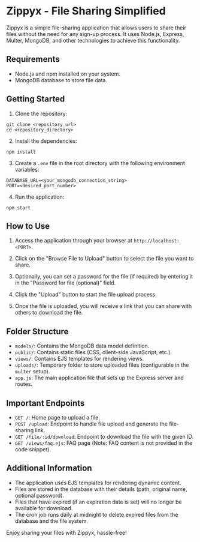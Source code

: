 # Zippyx - File Sharing Simplified

Zippyx is a simple file-sharing application that allows users to share their files without the need for any sign-up process. It uses Node.js, Express, Multer, MongoDB, and other technologies to achieve this functionality.

## Requirements

- Node.js and npm installed on your system.
- MongoDB database to store file data.

## Getting Started

1. Clone the repository:

```
git clone <repository_url>
cd <repository_directory>
```

2. Install the dependencies:

```
npm install
```

3. Create a `.env` file in the root directory with the following environment variables:

```
DATABASE_URL=<your_mongodb_connection_string>
PORT=<desired_port_number>
```

4. Run the application:

```
npm start
```

## How to Use

1. Access the application through your browser at `http://localhost:<PORT>`.

2. Click on the "Browse File to Upload" button to select the file you want to share.

3. Optionally, you can set a password for the file (if required) by entering it in the "Password for file (optional)" field.

4. Click the "Upload" button to start the file upload process.

5. Once the file is uploaded, you will receive a link that you can share with others to download the file.

## Folder Structure

- `models/`: Contains the MongoDB data model definition.
- `public/`: Contains static files (CSS, client-side JavaScript, etc.).
- `views/`: Contains EJS templates for rendering views.
- `uploads/`: Temporary folder to store uploaded files (configurable in the `multer` setup).
- `app.js`: The main application file that sets up the Express server and routes.

## Important Endpoints

- `GET /`: Home page to upload a file.
- `POST /upload`: Endpoint to handle file upload and generate the file-sharing link.
- `GET /file/:id/download`: Endpoint to download the file with the given ID.
- `GET /views/faq.ejs`: FAQ page (Note: FAQ content is not provided in the code snippet).

## Additional Information

- The application uses EJS templates for rendering dynamic content.
- Files are stored in the database with their details (path, original name, optional password).
- Files that have expired (if an expiration date is set) will no longer be available for download.
- The cron job runs daily at midnight to delete expired files from the database and the file system.

Enjoy sharing your files with Zippyx, hassle-free!
